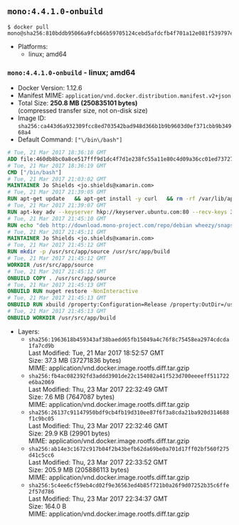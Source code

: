 ## `mono:4.4.1.0-onbuild`

```console
$ docker pull mono@sha256:810bddb95066a9fcb66b59705124cebd5afdcfb4f701a12e081f539797ebd19c
```

-	Platforms:
	-	linux; amd64

### `mono:4.4.1.0-onbuild` - linux; amd64

-	Docker Version: 1.12.6
-	Manifest MIME: `application/vnd.docker.distribution.manifest.v2+json`
-	Total Size: **250.8 MB (250835101 bytes)**  
	(compressed transfer size, not on-disk size)
-	Image ID: `sha256:ca443d6a932309fcc8ed703542bad948d366b1b9b9603d0ef371cbb9b34968a4`
-	Default Command: `["\/bin\/bash"]`

```dockerfile
# Tue, 21 Mar 2017 18:36:18 GMT
ADD file:460db8bc0a8ce517fff9d1dc4f7d1e238fc55a11e80c4d09a36cc01ed7372733 in / 
# Tue, 21 Mar 2017 18:36:19 GMT
CMD ["/bin/bash"]
# Tue, 21 Mar 2017 21:03:02 GMT
MAINTAINER Jo Shields <jo.shields@xamarin.com>
# Tue, 21 Mar 2017 21:39:05 GMT
RUN apt-get update   && apt-get install -y curl   && rm -rf /var/lib/apt/lists/*
# Tue, 21 Mar 2017 21:39:07 GMT
RUN apt-key adv --keyserver hkp://keyserver.ubuntu.com:80 --recv-keys 3FA7E0328081BFF6A14DA29AA6A19B38D3D831EF
# Tue, 21 Mar 2017 21:45:10 GMT
RUN echo "deb http://download.mono-project.com/repo/debian wheezy/snapshots/4.4.1.0 main" > /etc/apt/sources.list.d/mono-xamarin.list   && apt-get update   && apt-get install -y binutils mono-devel ca-certificates-mono fsharp mono-vbnc nuget referenceassemblies-pcl   && rm -rf /var/lib/apt/lists/* /tmp/*
# Tue, 21 Mar 2017 21:45:11 GMT
MAINTAINER Jo Shields <jo.shields@xamarin.com>
# Tue, 21 Mar 2017 21:45:12 GMT
RUN mkdir -p /usr/src/app/source /usr/src/app/build
# Tue, 21 Mar 2017 21:45:12 GMT
WORKDIR /usr/src/app/source
# Tue, 21 Mar 2017 21:45:12 GMT
ONBUILD COPY . /usr/src/app/source
# Tue, 21 Mar 2017 21:45:13 GMT
ONBUILD RUN nuget restore -NonInteractive
# Tue, 21 Mar 2017 21:45:13 GMT
ONBUILD RUN xbuild /property:Configuration=Release /property:OutDir=/usr/src/app/build/
# Tue, 21 Mar 2017 21:45:13 GMT
ONBUILD WORKDIR /usr/src/app/build
```

-	Layers:
	-	`sha256:1963618b459343af38baedd65fb15049a4c76f8c75458ea2974cdcda1fa7cd9b`  
		Last Modified: Tue, 21 Mar 2017 18:52:57 GMT  
		Size: 37.3 MB (37271836 bytes)  
		MIME: application/vnd.docker.image.rootfs.diff.tar.gzip
	-	`sha256:fb4ac082392fd3addd3901de22c154082a41f523d700eeeeff511722e6ba2069`  
		Last Modified: Thu, 23 Mar 2017 22:32:49 GMT  
		Size: 7.6 MB (7647087 bytes)  
		MIME: application/vnd.docker.image.rootfs.diff.tar.gzip
	-	`sha256:26137c91147950bdf9cb4fb19d310ee87f6f3a8cda21ba920d314688f1c9bc05`  
		Last Modified: Thu, 23 Mar 2017 22:32:46 GMT  
		Size: 29.9 KB (29901 bytes)  
		MIME: application/vnd.docker.image.rootfs.diff.tar.gzip
	-	`sha256:ab14e3c1672c917b04f2b43befb62da69be0a701d17ff02bf560f275d41c5cc6`  
		Last Modified: Thu, 23 Mar 2017 22:33:52 GMT  
		Size: 205.9 MB (205886113 bytes)  
		MIME: application/vnd.docker.image.rootfs.diff.tar.gzip
	-	`sha256:5c4ee6cf59eb4cd02f9e36563ed4b85f721b0a26f9d07252b35c6ffe2f57d786`  
		Last Modified: Thu, 23 Mar 2017 22:34:37 GMT  
		Size: 164.0 B  
		MIME: application/vnd.docker.image.rootfs.diff.tar.gzip
